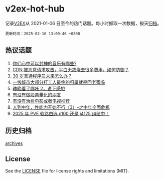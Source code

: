 # v2ex-hot-hub

 记录[V2EX](https://www.v2ex.com/)从 2021-01-06 日至今的热门话题。每小时抓取一次数据，按天[归档](archives)。

`更新时间：2025-02-16 13:09:46 +0800`

## 热议话题

1. [你们心中可以封神的音乐有哪些?](https://www.v2ex.com/t/1111684)
1. [CDN 被恶意请求攻击，平白无故烧去很多费用，如何防御？](https://www.v2ex.com/t/1111653)
1. [30 岁普通程序员未来怎么办？](https://www.v2ex.com/t/1111643)
1. [一线城市大部分打工人最终的归属就是回老家吗](https://www.v2ex.com/t/1111676)
1. [昨晚看了哪吒 2，说下感想](https://www.v2ex.com/t/1111723)
1. [有没有做股票量化的朋友](https://www.v2ex.com/t/1111704)
1. [有没有治愈电影或者电视推荐](https://www.v2ex.com/t/1111705)
1. [人到中年，性能力开始不行（3）-之中年全面危机](https://www.v2ex.com/t/1111721)
1. [2025 年 PVE 软路由选 n100 还是 j4125 纠结中！](https://www.v2ex.com/t/1111668)

## 历史归档

[archives](archives)

## License

See the [LICENSE](LICENSE) file for license rights and limitations (MIT).
